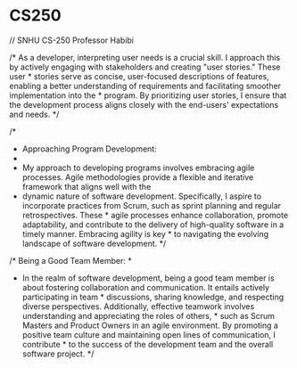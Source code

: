 # CS250
// SNHU CS-250 Professor Habibi

/* As a developer, interpreting user needs is a crucial skill. I approach this by actively engaging with stakeholders and creating "user stories." These user       * stories serve as concise, user-focused descriptions of features, enabling a better understanding of requirements and facilitating smoother implementation into the * program. By prioritizing user stories, I ensure that the development process aligns closely with the end-users' expectations and needs.
*/

/*
* Approaching Program Development:
* 
* My approach to developing programs involves embracing agile processes. Agile methodologies provide a flexible and iterative framework that aligns well with the   
* dynamic nature of software development. Specifically, I aspire to incorporate practices from Scrum, such as sprint planning and regular retrospectives. These     * agile processes enhance collaboration, promote adaptability, and contribute to the delivery of high-quality software in a timely manner. Embracing agility is key * to navigating the evolving landscape of software development.
*/
  
/* Being a Good Team Member:
*
* In the realm of software development, being a good team member is about fostering collaboration and communication. It entails actively participating in team      * discussions, sharing knowledge, and respecting diverse perspectives. Additionally, effective teamwork involves understanding and appreciating the roles of others, * such as Scrum Masters and Product Owners in an agile environment. By promoting a positive team culture and maintaining open lines of communication, I contribute  * to the success of the development team and the overall software project.
*/
